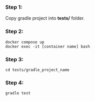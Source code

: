 ### Step 1:
Copy gradle project into **tests/** folder.

### Step 2:
``` 
docker compose up
docker exec -it [container name] bash
```
### Step 3:
```cd tests/gradle_project_name```

### Step 4:
```gradle test```
